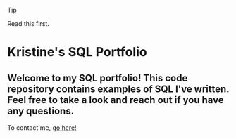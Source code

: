 >[!TIP]
>Read this first.


# Kristine's SQL Portfolio
## Welcome to my SQL portfolio! This code repository contains examples of SQL I've written. Feel free to take a look and reach out if you have any questions.

To contact me, [go here!](https://www.linkedin.com/in/kristineaguirre/) 
